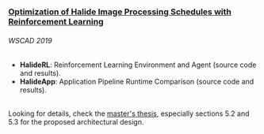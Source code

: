 ### [Optimization of Halide Image Processing Schedules with Reinforcement Learning](https://sol.sbc.org.br/index.php/wscad/article/view/8655)
###### WSCAD 2019

- **HalideRL**: Reinforcement Learning Environment and Agent (source code and results).
- **HalideApp**: Application Pipeline Runtime Comparison (source code and results).

\
Looking for details, check the [master's thesis](https://hdl.handle.net/1884/60890), especially sections 5.2 and 5.3 for the proposed architectural design.
